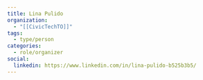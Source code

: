 ```yaml
---
title: Lina Pulido
organization:
  - "[[CivicTechTO]]"
tags:
  - type/person
categories:
  - role/organizer
social:
  linkedin: https://www.linkedin.com/in/lina-pulido-b525b3b5/
---
```

